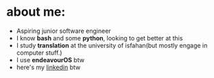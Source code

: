 # about me:
- Aspiring junior software engineer
- I know **bash** and some **python**, looking to get better at this
- I study **translation** at the university of isfahan(but mostly engage in computer stuff.)
- I use **endeavourOS** btw
- here's my [linkedin](https://www.linkedin.com/in/mohammadamin-khajeh-koolaki-4b62732b1/) btw
<!---
mohammad-amin-khajeh/mohammad-amin-khajeh is a ✨ special ✨ repository because its `README.md` (this file) appears on your GitHub profile.
You can click the Preview link to take a look at your changes.
--->
